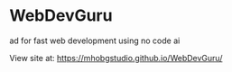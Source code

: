 # WebDevGuru
ad for fast web development using no code ai

View site at: 
https://mhobgstudio.github.io/WebDevGuru/
